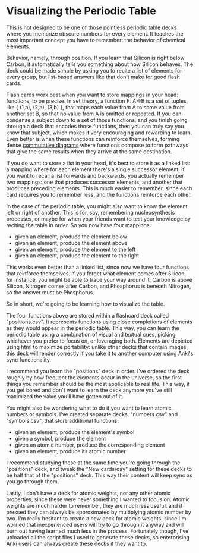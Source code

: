# Visualizing the Periodic Table

This is not designed to be one of those pointless periodic table decks where you memorize obscure numbers for every element. It teaches the most important concept you have to remember: the behavior of chemical elements. 

Behavior, namely, through position. If you learn that Silicon is right below Carbon, it automatically tells you something about how Silicon behaves. The deck could be made simple by asking you to recite a list of elements for every group, but list-based answers like that don't make for good flash cards. 

Flash cards work best when you want to store mappings in your head: functions, to be precise. In set theory, a function F: A->B is a set of tuples, like { (1,a), (2,a), (3,b) }, that maps each value from A to some value from another set B, so that no value from A is omitted or repeated. If you can condense a subject down to a set of those functions, and you finish going through a deck that encodes those functions, then you can truly say you know that subject, which makes it very encouraging and rewarding to learn. Even better is when these functions can reinforce themselves, forming dense [commutative diagrams](https://en.wikipedia.org/wiki/Commutative_diagram) where functions compose to form pathways that give the same results when they arrive at the same destination.

If you do want to store a list in your head, it's best to store it as a linked list: a mapping where for each element there's a single successor element. If you want to recall a list forwards and backwards, you actually remember two mappings: one that produces successor elements, and another that produces preceding elements. This is much easier to remember, since each card requires you to remember less, and the functions reinforce each other.

In the case of the periodic table, you might also want to know the element left or right of another. This is for, say, remembering nucleosynthesis processes, or maybe for when your friends want to test your knowledge by reciting the table in order. So you now have four mappings:

* given an element, produce the element below
* given an element, produce the element above
* given an element, produce the element to the left
* given an element, produce the element to the right

This works even better than a linked list, since now we have four functions that reinforce themselves. If you forget what element comes after Silicon, for instance, you might be able to trace your way around it: Carbon is above Silicon, Nitrogen comes after Carbon, and Phosphorus is beneath Nitrogen, so the answer must be Phosphorus.

So in short, we're going to be learning how to visualize the table. 

The four functions above are stored within a flashcard deck called "positions.csv". It represents functions using close completions of elements as they would appear in the periodic table. This way, you can learn the periodic table using a combination of visual and textual cues, picking whichever you prefer to focus on, or leveraging both. Elements are depicted using html to maximize portability: unlike other decks that contain images, this deck will render correctly if you take it to another computer using Anki's sync functionality. 

I recommend you learn the "positions" deck in order. I've ordered the deck roughly by how frequent the elements occur in the universe, so the first things you remember should be the most applicable to real life. This way, if you get bored and don't want to learn the deck anymore you've still maximized the value you'll have gotten out of it. 

You might also be wondering what to do if you want to learn atomic numbers or symbols. I've created separate decks, "numbers.csv" and "symbols.csv", that store additional functions:

* given an element, produce the element's symbol
* given a symbol, produce the element
* given an atomic number, produce the corresponding element
* given an element, produce its atomic number

I recommend studying these at the same time you're going through the "positions" deck, and tweak the "New cards/day" setting for these decks to be half that of the "positions" deck. This way their content will keep sync as you go through them.

Lastly, I don't have a deck for atomic weights, nor any other atomic properties, since these were never something I wanted to focus on. Atomic weights are much harder to remember, they are much less useful, and if pressed they can always be approximated by multiplying atomic number by two. I'm really hesitant to create a new deck for atomic weights, since I'm worried that inexperienced users will try to go through it anyway and will burn out having learned much less in the process. Fortunately though, I've uploaded all the script files I used to generate these decks, so enterprising Anki users can always create these decks if they want to.
